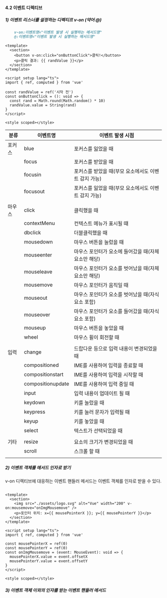 #### 4.2 이벤트 디렉티브

##### 1) 이벤트 리스너를 설정하는 디렉티프 v-on (약어 @)

```md
	v-on:이벤트명="이벤트 발생 시 실행하는 메서드명"
	@:이벤트명="이벤트 발생 시 실행하는 메서드명"

```


```vue
<template>
  <section>
    <button v-on:click="onButtonClick">클릭!</button>
    <p>클릭 결과: {{ randValue }}</p>
  </section>
</template>

<script setup lang="ts">
import { ref, computed } from 'vue'

const randValue = ref('시작 전')
const onButtonClick = (): void => {
  const rand = Math.round(Math.random() * 10)
  randValue.value = String(rand)
}
</script>

<style scoped></style>

```


| 분류  | 이벤트명              | 이벤트 발생 시점                      |
| --- | ----------------- | ------------------------------ |
| 포커스 | blue              | 포커스를 잃었을 때                     |
|     | focus             | 포커스를 받았을 때                     |
|     | focusin           | 포커스를 받았을 때(부모 요소에서도 이벤트 감지 가능) |
|     | focusout          | 포커스를 잃었을 때(부모 요소에서도 이벤트 감지 가능) |
|     |                   |                                |
| 마우스 | click             | 클릭했을 때                         |
|     | contextMenu       | 컨텍스트 메뉴가 표시될 떄                 |
|     | dbclick           | 더블클릭했을 때                       |
|     | mousedown         | 마우스 버튼을 눌렀을 때                  |
|     | mouseenter        | 마우스 포인터가 요소에 들어갔을 때(자체 요소만 해당) |
|     | mouseleave        | 마우스 포인터가 요소를 벗어났을 때(자체 요소만 해당) |
|     | mousemove         | 마우스 포인터가 움직일 때                 |
|     | mouseout          | 마우스 포인터가 요소를 벗어났을 때(자식 요소 포함)  |
|     | mouseover         | 마우스 포인터가 요소를 들어갔을 때(자식 요소 포함)  |
|     | mouseup           | 마우스 버튼을 놓았을 때                  |
|     | wheel             | 마우스 휠이 회전할 때                   |
|     |                   |                                |
| 입력  | change            | 드랍다운 등으로 입력 내용이 변경되었을 때        |
|     | compositioned     | IME를 사용하여 입력을 종료할 때            |
|     | compositionstart  | IME를 사용하여 입력을 시작할 때            |
|     | compositionupdate | IME를 사용하여 입력 중일 때              |
|     | input             | 입력 내용이 업데이트 될 때                |
|     | keydown           | 키를 눌렀을 때                       |
|     | keypress          | 키를 눌러 문자가 입력될 때                |
|     | keyup             | 키를 놓았을 때                       |
|     | select            | 텍스트가 선택되었을 때                   |
|     |                   |                                |
| 기타  | resize            | 요소의 크기가 변경되었을 때                |
|     | scroll            | 스크롤 할 때                        |
|     |                   |                                |
##### 2) 이벤트 객체를 메서드 인자로 받기

v-on 디렉티브에 대응하는 이벤트 핸들러 메서드는 이벤트 객체를 인자로 받을 수 있다.

```vue

<template>
  <section>
    <img src="./assets/logo.svg" alt="Vue" width="200" v-on:mousemove="onImgMousemove" />
    <p>포인터 위치: x={{ mousePointerX }}; y={{ mousePointerY }}</p>
  </section>
</template>

<script setup lang="ts">
import { ref, computed } from 'vue'

const mousePointerX = ref(0)
const mousePointerY = ref(0)
const onImgMousemove = (event: MouseEvent): void => {
  mousePointerX.value = event.offsetX
  mousePointerY.value = event.offsetY
}
</script>

<style scoped></style>

```


##### 3) 이벤트 객체 이외의 인자를 받는 이벤트 핸들러 메서드
